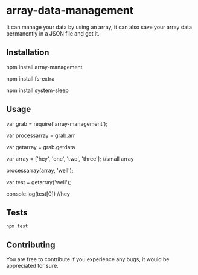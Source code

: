 # array-data-management

It can manage your data by using an array, it can also save your array data permanently in a JSON file and get it.

## Installation

npm install array-management

npm install fs-extra

npm install system-sleep

## Usage

var grab = require('array-management');

var processarray = grab.arr

var getarray = grab.getdata

var array = ['hey', 'one', 'two', 'three']; //small array

processarray(array, 'well');

var test = getarray('well');

console.log(test[0]) //hey

## Tests

  `npm test`
  
## Contributing

You are free to contribute if you experience any bugs, it would be appreciated for sure.
